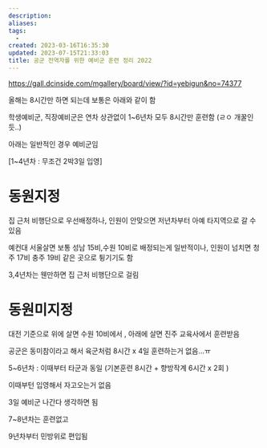 ```yaml
---
description:
aliases: 
tags:
  - 
created: 2023-03-16T16:35:30
updated: 2023-07-15T21:33:03
title: 공군 전역자를 위한 예비군 훈련 정리 2022
---
```

https://gall.dcinside.com/mgallery/board/view/?id=yebigun&no=74377

  
올해는 8시간만 하면 되는데 보통은 아래와 같이 함

  

학생예비군, 직장예비군은 연차 상관없이 1~6년차 모두 8시간만 훈련함 (ㄹㅇ 개꿀인듯..)

  

아래는 일반적인 경우 예비군임

  

[1~4년차 : 무조건 2박3일 입영]

# 동원지정 

집 근처 비행단으로 우선배정하나, 인원이 안맞으면 저년차부터 아예 타지역으로 갈 수 있음

예컨대 서울살면 보통 성남 15비,수원 10비로 배정되는게 일반적이나, 인원이 넘치면 청주 17비 충주 19비 같은 곳으로 튕기기도 함

3,4년차는 웬만하면 집 근처 비행단으로 걸림

  

# 동원미지정

대전 기준으로 위에 살면 수원 10비에서 , 아래에 살면 진주 교육사에서 훈련받음

  

공군은 동미참이라고 해서 육군처럼 8시간 x 4일 훈련하는거 없음...ㅠ

  

  

5~6년차 : 이때부터 타군과 동일 (기본훈련 8시간 + 향방작계 6시간 x 2회 )

이때부턴 입영해서 자고오는거 없음

3일 예비군 나간다 생각하면 됨

  

7~8년차는 훈련없고

  

9년차부터 민방위로 편입됨
